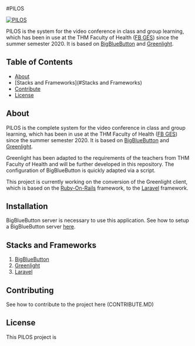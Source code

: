 #PILOS

[![PILOS](https://video.ges.thm.de/img/PILOS.svg)](https://video.ges.thm.de/index.html)

PILOS is the system for the video conference in class and group learning, which has been in use at the THM Faculty of Health ([FB GES](https://www.thm.de/ges/)) since the summer semester 2020.
It is based on [BigBlueButton](https://bigbluebutton.org/) and [Greenlight](https://github.com/bigbluebutton/greenlight).

## Table of Contents 
* [About](#About)
* [Stacks and Frameworks](#Stacks and Frameworks)
* [Contribute](#Contributing)
* [License](#License)

## About 

PILOS is the complete system for the video conference in class and group learning, which has been in use at the THM Faculty of Health ([FB GES](https://www.thm.de/ges/)) since the summer semester 2020.
It is based on [BigBlueButton](https://bigbluebutton.org/) and [Greenlight](https://github.com/bigbluebutton/greenlight).

Greenlight has been adapted to the requirements of the teachers from THM Faculty of Health and will be further developed in this repository.
The configuration of BigBlueButton is quickly adapted via a script.

This project is currently working on the conversion of the Greenlight client, which is based on the [Ruby-On-Rails](https://rubyonrails.org/) framework, to the [Laravel](https://laravel.com/) framework.

## Installation

BigBlueButton server is necessary to use this application. See how to setup a BigBlueButton server [here](https://docs.bigbluebutton.org/).  

## Stacks and Frameworks

1. [BigBlueButton](https://bigbluebutton.org/)
2. [Greenlight](https://github.com/bigbluebutton/greenlight)
3. [Laravel]((https://laravel.com/))


## Contributing

See how to contribute to the project here (CONTRIBUTE.MD)

## License

This PILOS project is <Insert License Here>
